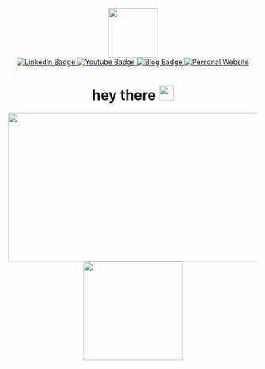 <div id="header" align="center">
  <img src="https://media.giphy.com/media/M9gbBd9nbDrOTu1Mqx/giphy.gif" width="100"/>
  <div id="badges">
  <a href="https://www.linkedin.com/in/evameglic/?originalSubdomain=nl">
    <img src="https://img.shields.io/badge/LinkedIn-blue?style=for-the-badge&logo=linkedin&logoColor=white" alt="LinkedIn Badge"/>
  </a>
  <a href="https://www.youtube.com/channel/UCL9meFJVJcJWq-iHEwI2bfw">
    <img src="https://img.shields.io/badge/YouTube-red?style=for-the-badge&logo=youtube&logoColor=white" alt="Youtube Badge"/>
  </a>
  <a href="https://evatravelstheworld.weebly.com/">
    <img src="https://img.shields.io/badge/travel-blog-green?style=flat" alt="Blog Badge"/>
  </a>
  </a>
  <a href="file:///Users/evameglic/Documents/CSS/index.html">
    <img src="https://img.shields.io/badge/personal-website-yellow?style=flat" alt="Personal Website"/>
  </a>
</div>
<div>
  <img src="https://komarev.com/ghpvc/?username=ewcaaa&style=flat-square&color=blue" alt=""/>
</div>
<h1>
  hey there
  <img src="https://media.giphy.com/media/hvRJCLFzcasrR4ia7z/giphy.gif" width="30px"/>
</h1>
<div align="center">
  <img src="https://media.giphy.com/media/RbDKaczqWovIugyJmW/giphy.gif" width="600" height="300"/>
</div>
<div align="center">
  <img src="https://media.giphy.com/media/tyG5YeV0ucmnlA8QXG/giphy.gif" width="200"/>
</div>
</div>


